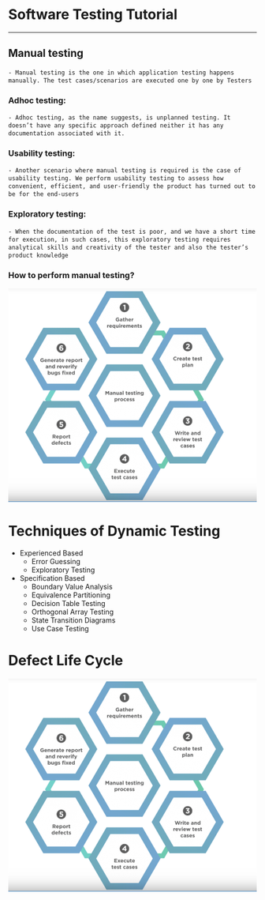 # Software Testing Tutorial
------------------------
## Manual testing 
    - Manual testing is the one in which application testing happens manually. The test cases/scenarios are executed one by one by Testers
### Adhoc testing:
    - Adhoc testing, as the name suggests, is unplanned testing. It doesn’t have any specific approach defined neither it has any documentation associated with it. 
### Usability testing:
    - Another scenario where manual testing is required is the case of usability testing. We perform usability testing to assess how convenient, efficient, and user-friendly the product has turned out to be for the end-users
### Exploratory testing:
    - When the documentation of the test is poor, and we have a short time for execution, in such cases, this exploratory testing requires analytical skills and creativity of the tester and also the tester’s product knowledge
### How to perform manual testing?

![perform manual](https://github.com/harrynguyen1993/note/blob/main/images/Manual%20teting.PNG) 



# Techniques of Dynamic Testing

- Experienced Based
  - Error Guessing
  - Exploratory Testing
- Specification Based
  - Boundary Value Analysis
  - Equivalence Partitioning
  - Decision Table Testing
  - Orthogonal Array Testing
  - State Transition Diagrams
  - Use Case Testing

# Defect Life Cycle
![Defect Life Cycle](https://github.com/harrynguyen1993/note/blob/main/images/Manual%20teting.PNG) 
